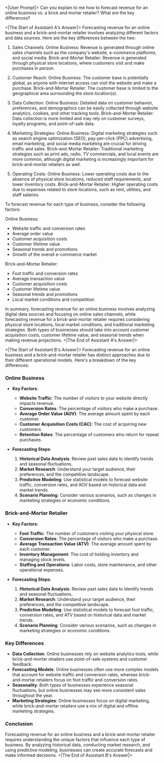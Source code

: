 <|User Prompt|>
Can you explain to me how to forecast revenue for an online business vs. a brick and mortar retailer?  What are the key differences?

<|The Start of Assistant A's Answer|>
Forecasting revenue for an online business and a brick-and-mortar retailer involves analyzing different factors and data sources. Here are the key differences between the two:

1. Sales Channels:
Online Business: Revenue is generated through online sales channels such as the company's website, e-commerce platforms, and social media.
Brick-and-Mortar Retailer: Revenue is generated through physical store locations, where customers visit and make purchases in person.

2. Customer Reach:
Online Business: The customer base is potentially global, as anyone with internet access can visit the website and make a purchase.
Brick-and-Mortar Retailer: The customer base is limited to the geographical area surrounding the store location(s).

3. Data Collection:
Online Business: Detailed data on customer behavior, preferences, and demographics can be easily collected through website analytics, cookies, and other tracking tools.
Brick-and-Mortar Retailer: Data collection is more limited and may rely on customer surveys, loyalty programs, and point-of-sale data.

4. Marketing Strategies:
Online Business: Digital marketing strategies such as search engine optimization (SEO), pay-per-click (PPC) advertising, email marketing, and social media marketing are crucial for driving traffic and sales.
Brick-and-Mortar Retailer: Traditional marketing strategies such as print ads, radio, TV commercials, and local events are more common, although digital marketing is increasingly important for brick-and-mortar retailers as well.

5. Operating Costs:
Online Business: Lower operating costs due to the absence of physical store locations, reduced staff requirements, and lower inventory costs.
Brick-and-Mortar Retailer: Higher operating costs due to expenses related to store locations, such as rent, utilities, and staff salaries.

To forecast revenue for each type of business, consider the following factors:

Online Business:
- Website traffic and conversion rates
- Average order value
- Customer acquisition costs
- Customer lifetime value
- Seasonal trends and promotions
- Growth of the overall e-commerce market

Brick-and-Mortar Retailer:
- Foot traffic and conversion rates
- Average transaction value
- Customer acquisition costs
- Customer lifetime value
- Seasonal trends and promotions
- Local market conditions and competition

In summary, forecasting revenue for an online business involves analyzing digital data sources and focusing on online sales channels, while forecasting revenue for a brick-and-mortar retailer requires considering physical store locations, local market conditions, and traditional marketing strategies. Both types of businesses should take into account customer acquisition costs, customer lifetime value, and seasonal trends when making revenue projections.
<|The End of Assistant A's Answer|>

<|The Start of Assistant B's Answer|>
Forecasting revenue for an online business and a brick-and-mortar retailer has distinct approaches due to their different operational models. Here's a breakdown of the key differences:

### Online Business

- **Key Factors**: 
  - **Website Traffic**: The number of visitors to your website directly impacts revenue.
  - **Conversion Rates**: The percentage of visitors who make a purchase.
  - **Average Order Value (AOV)**: The average amount spent by each customer.
  - **Customer Acquisition Costs (CAC)**: The cost of acquiring new customers.
  - **Retention Rates**: The percentage of customers who return for repeat purchases.

- **Forecasting Steps**:
  1. **Historical Data Analysis**: Review past sales data to identify trends and seasonal fluctuations.
  2. **Market Research**: Understand your target audience, their preferences, and the competitive landscape.
  3. **Predictive Modeling**: Use statistical models to forecast website traffic, conversion rates, and AOV based on historical data and market trends.
  4. **Scenario Planning**: Consider various scenarios, such as changes in marketing strategies or economic conditions.

### Brick-and-Mortar Retailer

- **Key Factors**:
  - **Foot Traffic**: The number of customers visiting your physical store.
  - **Conversion Rates**: The percentage of visitors who make a purchase.
  - **Average Transaction Value (ATV)**: The average amount spent by each customer.
  - **Inventory Management**: The cost of holding inventory and managing stock levels.
  - **Staffing and Operations**: Labor costs, store maintenance, and other operational expenses.

- **Forecasting Steps**:
  1. **Historical Data Analysis**: Review past sales data to identify trends and seasonal fluctuations.
  2. **Market Research**: Understand your target audience, their preferences, and the competitive landscape.
  3. **Predictive Modeling**: Use statistical models to forecast foot traffic, conversion rates, and ATV based on historical data and market trends.
  4. **Scenario Planning**: Consider various scenarios, such as changes in marketing strategies or economic conditions.

### Key Differences

- **Data Collection**: Online businesses rely on website analytics tools, while brick-and-mortar retailers use point-of-sale systems and customer feedback.
- **Forecasting Models**: Online businesses often use more complex models that account for website traffic and conversion rates, whereas brick-and-mortar retailers focus on foot traffic and conversion rates.
- **Seasonality**: Both types of businesses experience seasonal fluctuations, but online businesses may see more consistent sales throughout the year.
- **Marketing Strategies**: Online businesses focus on digital marketing, while brick-and-mortar retailers use a mix of digital and offline marketing strategies.

### Conclusion

Forecasting revenue for an online business and a brick-and-mortar retailer requires understanding the unique factors that influence each type of business. By analyzing historical data, conducting market research, and using predictive modeling, businesses can create accurate forecasts and make informed decisions.
<|The End of Assistant B's Answer|>